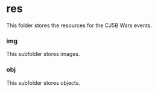 # res
This folder stores the resources for the CJ5B Wars events.
### img
This subfolder stores images.
### obj
This subfolder stores objects.
